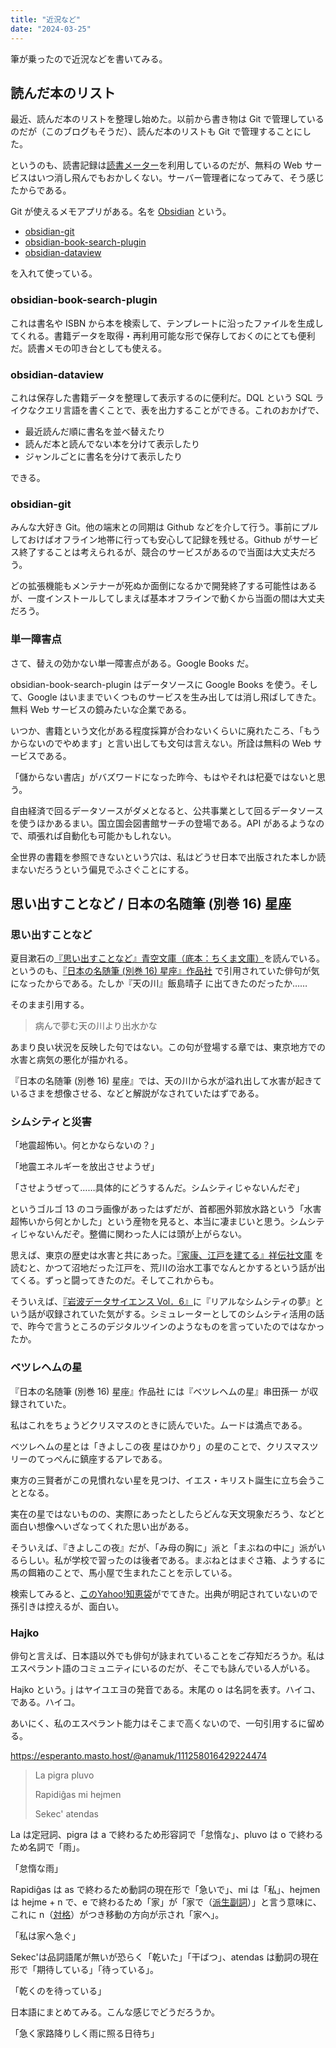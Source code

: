 ```yaml
---
title: "近況など"
date: "2024-03-25"
---
```


筆が乗ったので近況などを書いてみる。

## 読んだ本のリスト

最近、読んだ本のリストを整理し始めた。以前から書き物は Git で管理しているのだが（このブログもそうだ）、読んだ本のリストも Git で管理することにした。

というのも、読書記録は[読書メーター](https://bookmeter.com/users/1240014)を利用しているのだが、無料の Web サービスはいつ消し飛んでもおかしくない。サーバー管理者になってみて、そう感じたからである。

Git が使えるメモアプリがある。名を [Obsidian](https://obsidian.md/) という。

- [obsidian-git](https://github.com/denolehov/obsidian-git)
- [obsidian-book-search-plugin](https://github.com/anpigon/obsidian-book-search-plugin)
- [obsidian-dataview](https://github.com/blacksmithgu/obsidian-dataview)

を入れて使っている。

### obsidian-book-search-plugin

これは書名や ISBN から本を検索して、テンプレートに沿ったファイルを生成してくれる。書籍データを取得・再利用可能な形で保存しておくのにとても便利だ。読書メモの叩き台としても使える。

### obsidian-dataview

これは保存した書籍データを整理して表示するのに便利だ。DQL という SQL ライクなクエリ言語を書くことで、表を出力することができる。これのおかげで、

- 最近読んだ順に書名を並べ替えたり
- 読んだ本と読んでない本を分けて表示したり
- ジャンルごとに書名を分けて表示したり

できる。

### obsidian-git

みんな大好き Git。他の端末との同期は Github などを介して行う。事前にプルしておけばオフライン地帯に行っても安心して記録を残せる。Github がサービス終了することは考えられるが、競合のサービスがあるので当面は大丈夫だろう。

どの拡張機能もメンテナーが死ぬか面倒になるかで開発終了する可能性はあるが、一度インストールしてしまえば基本オフラインで動くから当面の間は大丈夫だろう。

### 単一障害点

さて、替えの効かない単一障害点がある。Google Books だ。

obsidian-book-search-plugin はデータソースに Google Books を使う。そして、Google はいままでいくつものサービスを生み出しては消し飛ばしてきた。無料 Web サービスの鏡みたいな企業である。

いつか、書籍という文化がある程度採算が合わないくらいに廃れたころ、「もうからないのでやめます」と言い出しても文句は言えない。所詮は無料の Web サービスである。

「儲からない書店」がバズワードになった昨今、もはやそれは杞憂ではないと思う。

自由経済で回るデータソースがダメとなると、公共事業として回るデータソースを使うほかあるまい。国立国会図書館サーチの登場である。API があるようなので、頑張れば自動化も可能かもしれない。

全世界の書籍を参照できないという穴は、私はどうせ日本で出版された本しか読まないだろうという偏見でふさぐことにする。

## 思い出すことなど / 日本の名随筆 (別巻 16) 星座

### 思い出すことなど

夏目漱石の[『思い出すことなど』青空文庫（底本：ちくま文庫）](https://www.aozora.gr.jp/cards/000148/files/792_14937.html)を読んでいる。というのも、[『日本の名随筆 (別巻 16) 星座』作品社](https://sakuhinsha.com/essay/8366.html) で引用されていた俳句が気になったからである。たしか『天の川』飯島晴子 に出てきたのだったか……

そのまま引用する。

> 病んで夢む天の川より出水かな

あまり良い状況を反映した句ではない。この句が登場する章では、東京地方での水害と病気の悪化が描かれる。

『日本の名随筆 (別巻 16) 星座』では、天の川から水が溢れ出して水害が起きているさまを想像させる、などと解説がなされていたはずである。

### シムシティと災害

「地震超怖い。何とかならないの？」

「地震エネルギーを放出させようぜ」

「させようぜって……具体的にどうするんだ。シムシティじゃないんだぞ」

というゴルゴ 13 のコラ画像があったはずだが、首都圏外郭放水路という「水害超怖いから何とかした」という産物を見ると、本当に凄まじいと思う。シムシティじゃないんだぞ。整備に関わった人には頭が上がらない。

思えば、東京の歴史は水害と共にあった。[『家康、江戸を建てる』祥伝社文庫](https://www.shodensha.co.jp/ieyasu/) を読むと、かつて沼地だった江戸を、荒川の治水工事でなんとかするという話が出てくる。ずっと闘ってきたのだ。そしてこれからも。

そういえば、[『岩波データサイエンス Vol．6』](https://www.iwanami.co.jp/book/b287514.html)に『リアルなシムシティの夢』という話が収録されていた気がする。シミュレーターとしてのシムシティ活用の話で、昨今で言うところのデジタルツインのようなものを言っていたのではなかったか。

### ベツレヘムの星

『日本の名随筆 (別巻 16) 星座』作品社 には『ベツレヘムの星』串田孫一 が収録されていた。

私はこれをちょうどクリスマスのときに読んでいた。ムードは満点である。

ベツレヘムの星とは「きよしこの夜 星はひかり」の星のことで、クリスマスツリーのてっぺんに鎮座するアレである。

東方の三賢者がこの見慣れない星を見つけ、イエス・キリスト誕生に立ち会うこととなる。

実在の星ではないものの、実際にあったとしたらどんな天文現象だろう、などと面白い想像へいざなってくれた思い出がある。

そういえば、『きよしこの夜』だが、「み母の胸に」派と「まぶねの中に」派がいるらしい。私が学校で習ったのは後者である。まぶねとはまぐさ箱、ようするに馬の餌箱のことで、馬小屋で生まれたことを示している。

検索してみると、[このYahoo!知恵袋](https://detail.chiebukuro.yahoo.co.jp/qa/question_detail/q1337789933)がでてきた。出典が明記されていないので孫引きは控えるが、面白い。

### Hajko

俳句と言えば、日本語以外でも俳句が詠まれていることをご存知だろうか。私はエスペラント語のコミュニティにいるのだが、そこでも詠んでいる人がいる。

Hajko という。j はヤイユエヨの発音である。末尾の o は名詞を表す。ハイコ、である。ハイコ。

あいにく、私のエスペラント能力はそこまで高くないので、一句引用するに留める。

https://esperanto.masto.host/@anamuk/111258016429224474

> La pigra pluvo
>
> Rapidiĝas mi hejmen
>
> Sekec' atendas

La は定冠詞、pigra は a で終わるため形容詞で「怠惰な」、pluvo は o で終わるため名詞で「雨」。

「怠惰な雨」

Rapidiĝas は as で終わるため動詞の現在形で「急いで」、mi は「私」、hejmen は hejme + n で、e で終わるため「家」が「家で（[派生副詞](https://ja.wikibooks.org/wiki/%E3%82%A8%E3%82%B9%E3%83%9A%E3%83%A9%E3%83%B3%E3%83%88/%E6%96%87%E6%B3%95/%E5%89%AF%E8%A9%9E)）」と言う意味に、これに n（[対格](https://ja.wikibooks.org/wiki/%E3%82%A8%E3%82%B9%E3%83%9A%E3%83%A9%E3%83%B3%E3%83%88/%E6%96%87%E6%B3%95/%E5%90%8D%E8%A9%9E#%E3%82%A8%E3%82%B9%E3%83%9A%E3%83%A9%E3%83%B3%E3%83%88%E3%81%AE%E6%A0%BC)）がつき移動の方向が示され「家へ」。

「私は家へ急ぐ」

Sekec'は品詞語尾が無いが恐らく「乾いた」「干ばつ」、atendas は動詞の現在形で「期待している」「待っている」。

「乾くのを待っている」

日本語にまとめてみる。こんな感じでどうだろうか。

「急く家路降りしく雨に照る日待ち」
